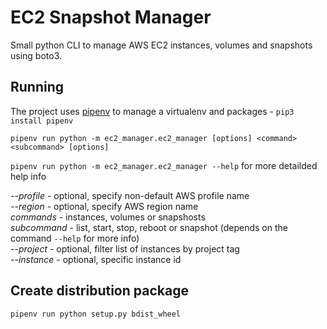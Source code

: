 # EC2 Snapshot Manager
Small python CLI to manage AWS EC2 instances, volumes and snapshots using boto3.

## Running
The project uses [pipenv](https://docs.pipenv.org/en/latest/) to manage a virtualenv and packages - `pip3 install pipenv`

`pipenv run python -m ec2_manager.ec2_manager [options] <command> <subcommand> [options]`

`pipenv run python -m ec2_manager.ec2_manager --help` for more detailded help info

*--profile* - optional, specify non-default AWS profile name  
*--region* - optional, specify AWS region name  
*commands* - instances, volumes or snapshosts  
*subcommand* - list, start, stop, reboot or snapshot (depends on the command `--help` for more info)  
*--project* - optional, filter list of instances by project tag  
*--instance* - optional, specific instance id

## Create distribution package
`pipenv run python setup.py bdist_wheel`
